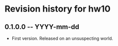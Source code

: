 # Revision history for hw10

## 0.1.0.0 -- YYYY-mm-dd

* First version. Released on an unsuspecting world.
